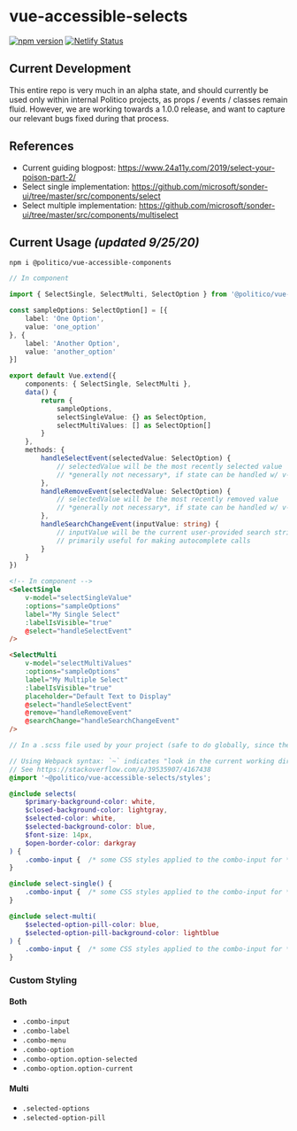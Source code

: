 # vue-accessible-selects

[![npm version](https://badge.fury.io/js/%40politico%2Fvue-accessible-selects.svg)](https://badge.fury.io/js/%40politico%2Fvue-accessible-selects)
[![Netlify Status](https://api.netlify.com/api/v1/badges/dd8c8636-2b7a-4984-a031-712b57d9bfba/deploy-status)](https://app.netlify.com/sites/vue-accessible-selects/deploys)

## Current Development

This entire repo is very much in an alpha state, and should currently be used only within internal Politico projects, as props / events / classes remain fluid. However, we are working towards a 1.0.0 release, and want to capture our relevant bugs fixed during that process.

## References

* Current guiding blogpost: https://www.24a11y.com/2019/select-your-poison-part-2/ 
* Select single implementation: https://github.com/microsoft/sonder-ui/tree/master/src/components/select 
* Select multiple implementation: https://github.com/microsoft/sonder-ui/tree/master/src/components/multiselect

## Current Usage *(updated 9/25/20)*

```shell
npm i @politico/vue-accessible-components
```

```ts
// In component

import { SelectSingle, SelectMulti, SelectOption } from '@politico/vue-accessible-selects'

const sampleOptions: SelectOption[] = [{
	label: 'One Option',
	value: 'one_option'
}, {
	label: 'Another Option',
	value: 'another_option'
}]

export default Vue.extend({
	components: { SelectSingle, SelectMulti },
	data() {
		return {
			sampleOptions,
			selectSingleValue: {} as SelectOption,
			selectMultiValues: [] as SelectOption[]
		}
	},
	methods: {
		handleSelectEvent(selectedValue: SelectOption) {
			// selectedValue will be the most recently selected value
			// *generally not necessary*, if state can be handled w/ v-model alone
		},
		handleRemoveEvent(selectedValue: SelectOption) {
			// selectedValue will be the most recently removed value
			// *generally not necessary*, if state can be handled w/ v-model alone
		},
		handleSearchChangeEvent(inputValue: string) {
			// inputValue will be the current user-provided search string
			// primarily useful for making autocomplete calls
		}
	}
})

```

```html
<!-- In component -->
<SelectSingle
	v-model="selectSingleValue"
	:options="sampleOptions"
	label="My Single Select"
	:labelIsVisible="true"
	@select="handleSelectEvent"
/>

<SelectMulti
	v-model="selectMultiValues"
	:options="sampleOptions"
	label="My Multiple Select"
	:labelIsVisible="true"
	placeholder="Default Text to Display"
	@select="handleSelectEvent"
	@remove="handleRemoveEvent"
	@searchChange="handleSearchChangeEvent"
/>
```

```scss
// In a .scss file used by your project (safe to do globally, since the styles are wrapped by unique `vue-accessible-` prefixed roots)...

// Using Webpack syntax: `~` indicates "look in the current working directory"
// See https://stackoverflow.com/a/39535907/4167438
@import '~@politico/vue-accessible-selects/styles';

@include selects(
	$primary-background-color: white,
	$closed-background-color: lightgray,
	$selected-color: white,
	$selected-background-color: blue,
	$font-size: 14px,
	$open-border-color: darkgray
) {
	.combo-input {  /* some CSS styles applied to the combo-input for *both* Single & Multi; see `Custom Styling` for available classes */ }
}

@include select-single() {
	.combo-input {  /* some CSS styles applied to the combo-input for *only* Single */ }
}

@include select-multi(
	$selected-option-pill-color: blue,
	$selected-option-pill-background-color: lightblue
) {
	.combo-input {  /* some CSS styles applied to the combo-input for *only* Multi */ }
}
```

### Custom Styling

#### Both

* `.combo-input`
* `.combo-label`
* `.combo-menu`
* `.combo-option`
* `.combo-option.option-selected`
* `.combo-option.option-current`

#### Multi

* `.selected-options`
* `.selected-option-pill`

